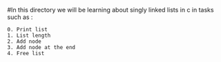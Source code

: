 #In this directory we will be learning about singly linked lists in c in tasks such as :

	0. Print list
	1. List length
	2. Add node
	3. Add node at the end
	4. Free list

